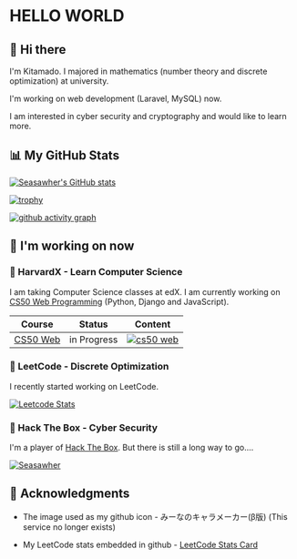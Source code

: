 # HELLO WORLD

## 👋 Hi there

I'm Kitamado. I majored in mathematics (number theory and discrete optimization) at university.

I'm working on web development (Laravel, MySQL) now.

I am interested in cyber security and cryptography and would like to learn more.

## 📊 My GitHub Stats

[![Seasawher's GitHub stats](https://github-readme-stats.vercel.app/api?username=Seasawher&count_private=true&theme=nord)](https://github.com/anuraghazra/github-readme-stats) 

<!-- [![GitHub Streak](https://streak-stats.demolab.com/?user=Seasawher&theme=nord)](https://github.com/DenverCoder1/github-readme-streak-stats) -->

[![trophy](https://github-profile-trophy.vercel.app/?username=Seasawher&theme=nord)](https://github.com/ryo-ma/github-profile-trophy)

[![github activity graph](https://github-readme-activity-graph.cyclic.app/graph?username=Seasawher&theme=nord)](https://github.com/ashutosh00710/github-readme-activity-graph)

## 🌱 I'm working on now

### :school: HarvardX - Learn Computer Science

I am taking Computer Science classes at edX. I am currently working on [CS50 Web Programming](https://www.edx.org/course/cs50s-web-programming-with-python-and-javascript) (Python, Django and JavaScript).

|Course | Status | Content |
|---|---|---|
| [CS50 Web](https://cs50.harvard.edu/web/2020/) | in Progress | [![cs50 web](https://skillicons.dev/icons?i=python,django,react)](https://skillicons.dev) |

### :punch: LeetCode - Discrete Optimization

I recently started working on LeetCode.

[![Leetcode Stats](https://leetcard.jacoblin.cool/Seasawher?ext=activity&theme=nord)](https://leetcode.com/Seasawher/)

### :key: Hack The Box - Cyber Security

I'm a player of [Hack The Box](https://www.hackthebox.com/). But there is still a long way to go....

[![Seasawher](https://www.hackthebox.eu/badge/image/1249528)](https://app.hackthebox.com/profile/1249528)

## :bow: Acknowledgments

* The image used as my github icon - みーなのキャラメーカー(β版) (This service no longer exists)

* My LeetCode stats embedded in github - [LeetCode Stats Card](https://github.com/JacobLinCool/LeetCode-Stats-Card)
